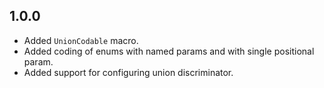## 1.0.0

* Added `UnionCodable` macro.
* Added coding of enums with named params and with single positional param.
* Added support for configuring union discriminator.

